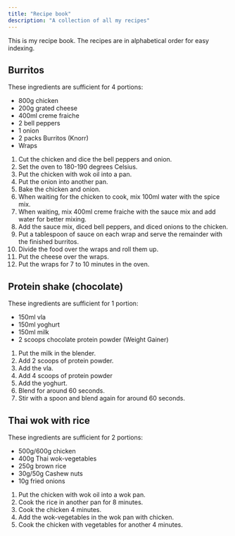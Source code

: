```yaml
---
title: "Recipe book"
description: "A collection of all my recipes"
---
```


This is my recipe book. The recipes are in alphabetical order for easy
indexing.

## Burritos
These ingredients are sufficient for 4 portions:

* 800g chicken
* 200g grated cheese
* 400ml creme fraiche
* 2 bell peppers
* 1 onion
* 2 packs Burritos (Knorr)
* Wraps

1.  Cut the chicken and dice the bell peppers and onion.
2.  Set the oven to 180-190 degrees Celsius.
3.  Put the chicken with wok oil into a pan.
4.  Put the onion into another pan.
5.  Bake the chicken and onion.
6.  When waiting for the chicken to cook, mix 100ml water with the spice
    mix.
7.  When waiting, mix 400ml creme fraiche with the sauce mix and add
    water for better mixing.
8.  Add the sauce mix, diced bell peppers, and diced onions to the
    chicken.
9.  Put a tablespoon of sauce on each wrap and serve the remainder with
    the finished burritos.
10. Divide the food over the wraps and roll them up.
11. Put the cheese over the wraps.
12. Put the wraps for 7 to 10 minutes in the oven.

## Protein shake (chocolate)
These ingredients are sufficient for 1 portion:

* 150ml vla
* 150ml yoghurt
* 150ml milk
* 2 scoops chocolate protein powder (Weight Gainer)

1. Put the milk in the blender.
2. Add 2 scoops of protein powder.
3. Add the vla.
4. Add 4 scoops of protein powder
5. Add the yoghurt.
6. Blend for around 60 seconds.
7. Stir with a spoon and blend again for around 60 seconds.

## Thai wok with rice
These ingredients are sufficient for 2 portions:
* 500g/600g chicken
* 400g Thai wok-vegetables 
* 250g brown rice
* 30g/50g Cashew nuts
* 10g fried onions

1. Put the chicken with wok oil into a wok pan.
2. Cook the rice in another pan for 8 minutes.
3. Cook the chicken 4 minutes.
4. Add the wok-vegetables in the wok pan with chicken.
5. Cook the chicken with vegetables for another 4 minutes.
